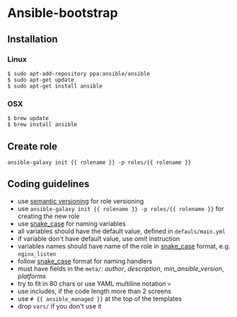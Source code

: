 # Ansible-bootstrap

## Installation

### Linux

```
$ sudo apt-add-repository ppa:ansible/ansible
$ sudo apt-get update
$ sudo apt-get install ansible
```

### OSX

```
$ brew update
$ brew install ansible
```

## Create role

```
ansible-galaxy init {{ rolename }} -p roles/{{ rolename }}
```

## Coding guidelines

- use [semantic versioning](https:://semver.org) for role versioning
- use `ansible-galaxy init {{ rolename }} -p roles/{{ rolename }}` for creating the new role
- use [snake_case](https://en.wikipedia.org/wiki/Snake_case) for naming variables
- all variables should have the default value, defined in `defauls/main.yml`
- if variable don't have default value, use *omit* instruction
- variables names should have name of the role in [snake_case](https://en.wikipedia.org/wiki/Snake_case) format, e.g. `nginx_listen`
- follow [snake_case](https://en.wikipedia.org/wiki/Snake_case) format for naming handlers
- must have fields in the `meta/`: *author*, *description*, *min_ansible_version*, *platforms*
- try to fit in 80 chars or use YAML multiline notation `>`
- use includes, if the code length more than 2 screens
- use `# {{ ansible_managed }}` at the top of the templates
- drop `vars/` if you don't use it
